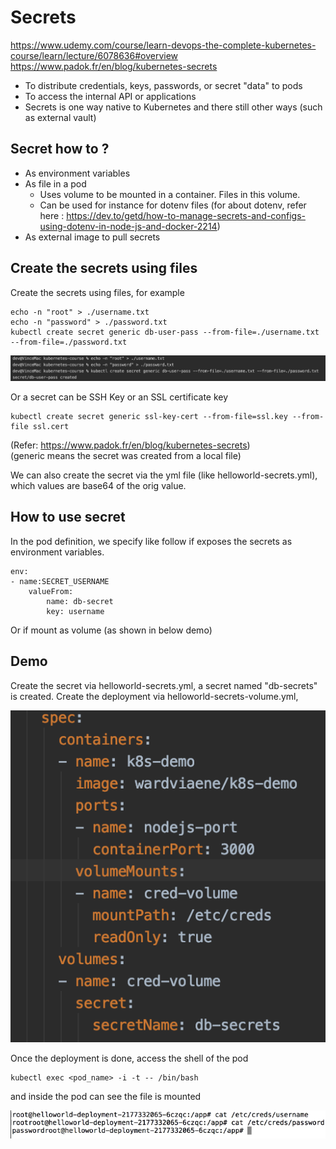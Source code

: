 # Secrets

https://www.udemy.com/course/learn-devops-the-complete-kubernetes-course/learn/lecture/6078636#overview
https://www.padok.fr/en/blog/kubernetes-secrets

- To distribute credentials, keys, passwords, or secret "data" to pods
- To access the internal API or applications
- Secrets is one way native to Kubernetes and there still other ways (such as external vault)

## Secret how to ?
- As environment variables
- As file in a pod
    -  Uses volume to be mounted in a container. Files in this volume.
    -  Can be used for instance for dotenv files (for about dotenv, refer here : https://dev.to/getd/how-to-manage-secrets-and-configs-using-dotenv-in-node-js-and-docker-2214)
- As external image to pull secrets

## Create the secrets using files
Create the secrets using files, for example

    echo -n "root" > ./username.txt
    echo -n "password" > ./password.txt
    kubectl create secret generic db-user-pass --from-file=./username.txt --from-file=./password.txt

![image](createSecret.png)

Or a secret can be SSH Key or an SSL certificate key
    
    kubectl create secret generic ssl-key-cert --from-file=ssl.key --from-file ssl.cert
    
(Refer: https://www.padok.fr/en/blog/kubernetes-secrets)    
(generic means the secret was created from a local file)

We can also create the secret via the yml file (like helloworld-secrets.yml), which values are base64 of the orig value.

## How to use secret
In the pod definition, we specify like follow if exposes the secrets as environment variables.

    env:
    - name:SECRET_USERNAME
        valueFrom:
            name: db-secret
            key: username
      
Or if mount as volume (as shown in below demo)

## Demo

Create the secret via helloworld-secrets.yml, a secret named "db-secrets" is created.
Create the deployment via helloworld-secrets-volume.yml, 
    
![image](secretAsVolume.png)

Once the deployment is done, access the shell of the pod 

    kubectl exec <pod_name> -i -t -- /bin/bash

and inside the pod can see the file is mounted 

![image](secretMountedAsFile.png)